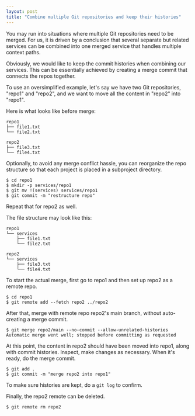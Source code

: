 ```yaml
---
layout: post
title: "Combine multiple Git repositories and keep their histories"
---
```


You may run into situations where multiple Git repositories need to be merged. For us, it is driven by a conclusion that several separate but related services can be combined into one merged service that handles multiple context paths. 

Obviously, we would like to keep the commit histories when combining our services. This can be essentially achieved by creating a merge commit that connects the repos together. 

To use an oversimplified example, let's say we have two Git repositories, "repo1" and "repo2", and we want to move all the content in "repo2" into "repo1".

Here is what looks like before merge:
```
repo1
├── file1.txt
└── file2.txt

repo2
├── file3.txt
└── file4.txt
```

Optionally, to avoid any merge conflict hassle, you can reorganize the repo structure so that each project is placed in a subproject directory. 
```
$ cd repo1
$ mkdir -p services/repo1
$ git mv !(services) services/repo1
$ git commit -m "restructure repo"
```

Repeat that for repo2 as well.

The file structure may look like this:
```
repo1
└── services
    ├── file1.txt
    └── file2.txt

repo2
└── services
    ├── file3.txt
    └── file4.txt
```

To start the actual merge, first go to repo1 and then set up repo2 as a remote repo.
```
$ cd repo1
$ git remote add --fetch repo2 ../repo2
```

After that, merge with remote repo repo2's main branch, without auto-creating a merge commit.
```
$ git merge repo2/main --no-commit --allow-unrelated-histories
Automatic merge went well; stopped before committing as requested
```

At this point, the content in repo2 should have been moved into repo1, along with commit histories. Inspect, make changes as necessary. When it's ready, do the merge commit.
```
$ git add .
$ git commit -m "merge repo2 into repo1"
```

To make sure histories are kept, do a `git log` to confirm.

Finally, the repo2 remote can be deleted.
```
$ git remote rm repo2
```
